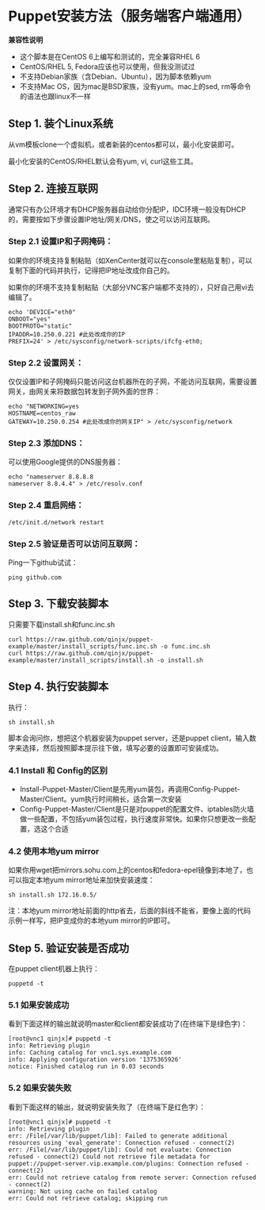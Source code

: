 Puppet安装方法（服务端客户端通用）
=============================
__兼容性说明__

- 这个脚本是在CentOS 6上编写和测试的，完全兼容RHEL 6
- CentOS/RHEL 5, Fedora应该也可以使用，但我没测试过
- 不支持Debian家族（含Debian、Ubuntu），因为脚本依赖yum
- 不支持Mac OS，因为mac是BSD家族，没有yum。mac上的sed, rm等命令的语法也跟linux不一样


## Step 1. 装个Linux系统
从vm模板clone一个虚拟机，或者新装的centos都可以，最小化安装即可。

最小化安装的CentOS/RHEL默认会有yum, vi, curl这些工具。


## Step 2. 连接互联网
通常只有办公环境才有DHCP服务器自动给你分配IP，IDC环境一般没有DHCP的，需要按如下步骤设置IP地址/网关/DNS，使之可以访问互联网。

### Step 2.1 设置IP和子网掩码：
如果你的环境支持复制粘贴（如XenCenter就可以在console里粘贴复制），可以复制下面的代码并执行，记得把IP地址改成你自己的。

如果你的环境不支持复制粘贴（大部分VNC客户端都不支持的），只好自己用vi去编辑了。

	echo 'DEVICE="eth0"
	ONBOOT="yes"
	BOOTPROTO="static"
	IPADDR=10.250.0.221 #此处改成你的IP
	PREFIX=24' > /etc/sysconfig/network-scripts/ifcfg-eth0;

### Step 2.2 设置网关：
仅仅设置IP和子网掩码只能访问这台机器所在的子网，不能访问互联网，需要设置网关，由网关来将数据包转发到子网外面的世界：

	echo "NETWORKING=yes
	HOSTNAME=centos_raw
	GATEWAY=10.250.0.254 #此处改成你的网关IP" > /etc/sysconfig/network

### Step 2.3 添加DNS：
可以使用Google提供的DNS服务器：

	echo "nameserver 8.8.8.8
	nameserver 8.8.4.4" > /etc/resolv.conf

### Step 2.4 重启网络：
	/etc/init.d/network restart

### Step 2.5 验证是否可以访问互联网：
Ping一下github试试：

	ping github.com


## Step 3. 下载安装脚本
只需要下载install.sh和func.inc.sh

	curl https://raw.github.com/qinjx/puppet-example/master/install_scripts/func.inc.sh -o func.inc.sh
	curl https://raw.github.com/qinjx/puppet-example/master/install_scripts/install.sh -o install.sh
	

## Step 4. 执行安装脚本
执行：
	
	sh install.sh

脚本会询问你，想把这个机器安装为puppet server，还是puppet client，输入数字来选择，然后按照脚本提示往下做，填写必要的设置即可安装成功。

### 4.1 Install 和 Config的区别
- Install-Puppet-Master/Client是先用yum装包，再调用Config-Puppet-Master/Client。yum执行时间稍长，适合第一次安装
- Config-Puppet-Master/Client是只是对puppet的配置文件、iptables防火墙做一些配置，不包括yum装包过程，执行速度非常快。如果你只想更改一些配置，选这个合适

### 4.2 使用本地yum mirror

如果你用wget把mirrors.sohu.com上的centos和fedora-epel镜像到本地了，也可以指定本地yum mirror地址来加快安装速度：

	sh install.sh 172.16.0.5/

注：本地yum mirror地址前面的http省去，后面的斜线不能省，要像上面的代码示例一样写，把IP变成你的本地yum mirror的IP即可。

## Step 5. 验证安装是否成功
在puppet client机器上执行：

	puppetd -t

### 5.1 如果安装成功
看到下面这样的输出就说明master和client都安装成功了(在终端下是绿色字)：

	[root@vnc1 qinjx]# puppetd -t
	info: Retrieving plugin
	info: Caching catalog for vnc1.sys.example.com
	info: Applying configuration version '1375365926'
	notice: Finished catalog run in 0.03 seconds
	
### 5.2 如果安装失败
看到下面这样的输出，就说明安装失败了（在终端下是红色字）：

	[root@vnc1 qinjx]# puppetd -t
	info: Retrieving plugin
	err: /File[/var/lib/puppet/lib]: Failed to generate additional resources using 'eval_generate': Connection refused - connect(2)
	err: /File[/var/lib/puppet/lib]: Could not evaluate: Connection refused - connect(2) Could not retrieve file metadata for puppet://puppet-server.vip.example.com/plugins: Connection refused - connect(2)
	err: Could not retrieve catalog from remote server: Connection refused - connect(2)
	warning: Not using cache on failed catalog
	err: Could not retrieve catalog; skipping run
